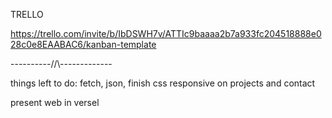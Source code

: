 TRELLO

https://trello.com/invite/b/IbDSWH7v/ATTIc9baaaa2b7a933fc204518888e028c0e8EAABAC6/kanban-template

----------//\\-------------

things left to do: fetch, json, finish css responsive on projects and contact 

present web in versel



